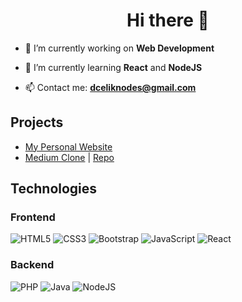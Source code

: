 <h1 align="center">Hi there 👋</h1>

- 🔭 I’m currently working on **Web Development**

- 🌱 I’m currently learning **React** and **NodeJS**

- 📫 Contact me: **[dceliknodes@gmail.com](mailto:dceliknodes@gmail.com)**

## Projects
- [My Personal Website](https://douss.vercel.app/)
- [Medium Clone](https://douss-mediumclone.netlify.app/) | [Repo](https://github.com/dogusmiuw/patika-odevler/tree/master/front-end-patikasi/bootstrap/medium-clone)

## Technologies
### Frontend
![HTML5](https://img.shields.io/badge/html5-%23E34F26.svg?style=for-the-badge&logo=html5&logoColor=white)
![CSS3](https://img.shields.io/badge/css3-%231572B6.svg?style=for-the-badge&logo=css3&logoColor=white)
![Bootstrap](https://img.shields.io/badge/bootstrap-%23563D7C.svg?style=for-the-badge&logo=bootstrap&logoColor=white)
![JavaScript](https://img.shields.io/badge/javascript-%23323330.svg?style=for-the-badge&logo=javascript&logoColor=%23F7DF1E)
![React](https://img.shields.io/badge/react-%2320232a.svg?style=for-the-badge&logo=react&logoColor=%2361DAFB)
### Backend
![PHP](https://img.shields.io/badge/php-%23777BB4.svg?style=for-the-badge&logo=php&logoColor=white)
![Java](https://img.shields.io/badge/java-%23ED8B00.svg?style=for-the-badge&logo=java&logoColor=white)
![NodeJS](https://img.shields.io/badge/node.js-6DA55F?style=for-the-badge&logo=node.js&logoColor=white)
